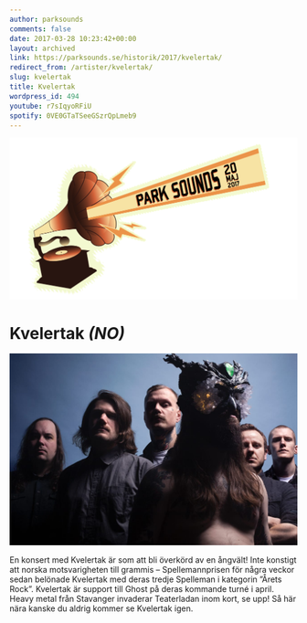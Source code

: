 ```yaml
---
author: parksounds
comments: false
date: 2017-03-28 10:23:42+00:00
layout: archived
link: https://parksounds.se/historik/2017/kvelertak/
redirect_from: /artister/kvelertak/
slug: kvelertak
title: Kvelertak
wordpress_id: 494
youtube: r7sIqyoRFiU
spotify: 0VE0GTaTSeeGSzrQpLmeb9
---
```


<img src="/images/2017/logo-1.svg" alt="Park Sounds 2017">

# Kvelertak _(NO)_

<img src="/images/2017/kvelertak.jpg">

En konsert med Kvelertak är som att bli överkörd av en ångvält! Inte konstigt att norska motsvarigheten till grammis – Spellemannprisen för några veckor sedan belönade Kvelertak med deras tredje Spelleman i kategorin ”Årets Rock”.
Kvelertak är support till Ghost på deras kommande turné i april.
Heavy metal från Stavanger invaderar Teaterladan inom kort, se upp! Så här nära kanske du aldrig kommer se Kvelertak igen.
